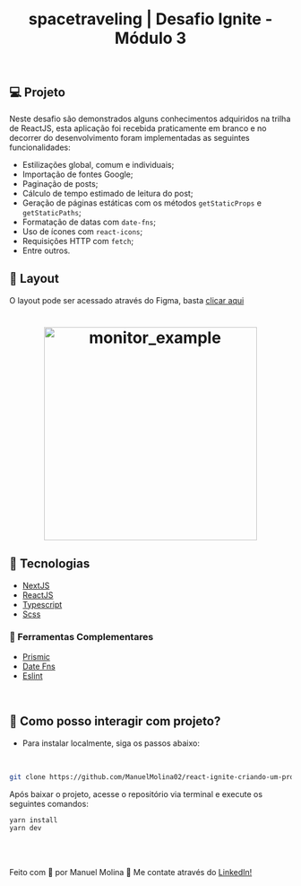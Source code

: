 <h1 align="center">
   </>spacetraveling | Desafio Ignite - Módulo 3
</h1>

<br/>

## 💻 Projeto
 Neste desafio são demonstrados alguns conhecimentos adquiridos na trilha de ReactJS, esta aplicação foi recebida praticamente em branco e no decorrer do desenvolvimento foram implementadas as seguintes funcionalidades:

  - Estilizações global, comum e individuais;
  - Importação de fontes Google;
  - Paginação de posts;
  - Cálculo de tempo estimado de leitura do post;
  - Geração de páginas estáticas com os métodos `getStaticProps` e `getStaticPaths`;
  - Formatação de datas com `date-fns`;
  - Uso de ícones com `react-icons`;
  - Requisições HTTP com `fetch`;
  - Entre outros.


## 🔖 Layout
 O layout pode ser acessado através do Figma, basta [clicar aqui](https://www.figma.com/file/1LnzxwB7qK4oXgiCLuoD20/Desafios-M%C3%B3dulo-3---Ignite%2F-ReactJS?node-id=24601%3A122)

 <h1 align="center">
    <img alt="monitor_example" title="monitor_example" src="./public/monitorExample.svg" width="380px"  />
</h1>

 ## 🚀 Tecnologias

- [NextJS](https://nodejs.org/en/)
- [ReactJS](https://reactjs.org)
- [Typescript](https://www.typescriptlang.org/)
- [Scss](https://sass-lang.com/)

### 📡 Ferramentas Complementares

- [Prismic](https://prismic.io/)
- [Date Fns](https://date-fns.org/)
- [Eslint](https://eslint.org/)

<br/>


## 🤔 Como posso interagir com projeto?

- Para instalar localmente, siga os passos abaixo:

<br/>

```sh
git clone https://github.com/ManuelMolina02/react-ignite-criando-um-projeto-do-zero.git
```

Após baixar o projeto, acesse o repositório via terminal e execute os seguintes comandos:

```sh
yarn install
yarn dev
```

<br/>
<br/>

Feito com 💜 por Manuel Molina 👋 Me contate através do [LinkedIn!](https://www.linkedin.com/in/manuel-angel-berger-molina-ba08b3174/)


